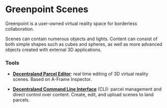 # Greenpoint Scenes

Greenpoint is a user-owned virtual reality space for borderless collaboration.

Scenes can contain numerous objects and lights. Content can consist of both simple shapes such as cubes and spheres, as well as more advanced objects created with external 3D applications.

### Tools 

* **[Decentraland Parcel Editor](http://editor.decentraland.org)**: real time editing of 3D virtual reality scenes. Based on A-Frame Inspector.

* **[Decentraland Command Line Interface](https://github.com/decentraland/cli)** (CLI): parcel management and direct control over content. Create, edit, and upload scenes to land parcels.
